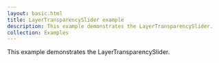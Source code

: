 ```yaml
---
layout: basic.html
title: LayerTransparencySlider example
description: This example demonstrates the LayerTransparencySlider.
collection: Examples
---
```


This example demonstrates the LayerTransparencySlider.
